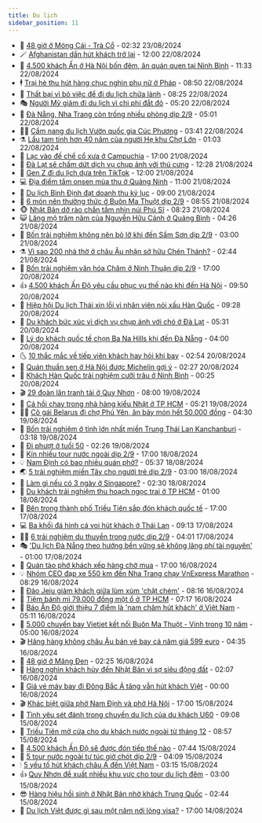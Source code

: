 ```yaml
---
title: Du lịch
sidebar_position: 11
---
```


<!-- vnexpress-du-lich:START -->
- 💂 [48 giờ ở Móng Cái - Trà Cổ](https://vnexpress.net/48-gio-o-mong-cai-tra-co-4783138.html) - 02:32 23/08/2024
- 🪄 [Afghanistan dần hút khách trở lại](https://vnexpress.net/afghanistan-dan-hut-khach-tro-lai-4784487.html) - 12:00 22/08/2024
- 🦅 [4.500 khách Ấn ở Hà Nội bốn đêm, ăn quán quen tại Ninh Bình](https://vnexpress.net/4-500-khach-an-o-ha-noi-bon-dem-an-quan-quen-tai-ninh-binh-4784554.html) - 11:33 22/08/2024
- 🕴 [Trại hè thu hút hàng chục nghìn phụ nữ ở Pháp](https://vnexpress.net/trai-he-thu-hut-hang-chuc-nghin-phu-nu-o-phap-4784407.html) - 08:50 22/08/2024
- 👀 [Thất bại vì bỏ việc để đi du lịch chữa lành](https://vnexpress.net/that-bai-vi-bo-viec-de-di-du-lich-chua-lanh-4783934.html) - 08:25 22/08/2024
- 🎭 [Người Mỹ giảm đi du lịch vì chi phí đắt đỏ](https://vnexpress.net/nguoi-my-giam-di-du-lich-vi-chi-phi-dat-do-4784302.html) - 05:20 22/08/2024
- 🦒 [Đà Nẵng, Nha Trang còn trống nhiều phòng dịp 2/9](https://vnexpress.net/da-nang-nha-trang-con-trong-nhieu-phong-dip-2-9-4784119.html) - 05:01 22/08/2024
- 👨‍🏫 [Cẩm nang du lịch Vườn quốc gia Cúc Phương](https://vnexpress.net/cam-nang-du-lich-vuon-quoc-gia-cuc-phuong-4779568.html) - 03:41 22/08/2024
- ⚗️ [Lẩu tam tinh hơn 40 năm của người Hẹ khu Chợ Lớn](https://vnexpress.net/lau-tam-tinh-hon-40-nam-cua-nguoi-he-khu-cho-lon-4784002.html) - 01:03 22/08/2024
- 🥸 [Lạc vào đế chế cổ xưa ở Campuchia](https://vnexpress.net/lac-vao-de-che-co-xua-o-campuchia-4783800.html) - 17:00 21/08/2024
- 🤠 [Đà Lạt sẽ chấm dứt dịch vụ chụp ảnh với thú cưng](https://vnexpress.net/da-lat-se-cham-dut-dich-vu-chup-anh-voi-thu-cung-4784191.html) - 12:28 21/08/2024
- 🚀 [Gen Z đi du lịch dựa trên TikTok](https://vnexpress.net/gen-z-di-du-lich-dua-tren-tiktok-4783906.html) - 12:00 21/08/2024
- 💻 [Địa điểm tắm onsen mùa thu ở Quảng Ninh](https://vnexpress.net/dia-diem-tam-onsen-mua-thu-o-quang-ninh-4784024.html) - 11:00 21/08/2024
- 💼 [Du lịch Bình Định đạt doanh thu kỷ lục](https://vnexpress.net/du-lich-binh-dinh-dat-doanh-thu-ky-luc-4782512.html) - 09:00 21/08/2024
- 🤡 [6 món nên thưởng thức ở Buôn Ma Thuột dịp 2/9](https://vnexpress.net/6-mon-nen-thuong-thuc-o-buon-ma-thuot-dip-2-9-4781762.html) - 08:55 21/08/2024
- 🐵 [Nhật Bản dỡ rào chắn tầm nhìn núi Phú Sĩ](https://vnexpress.net/nhat-ban-do-rao-chan-tam-nhin-nui-phu-si-4783991.html) - 08:23 21/08/2024
- 😺 [Lăng mộ trăm năm của Nguyễn Hữu Cảnh ở Quảng Bình](https://vnexpress.net/lang-mo-tram-nam-cua-nguyen-huu-canh-o-quang-binh-4782108.html) - 04:26 21/08/2024
- 🌈 [Bốn trải nghiệm không nên bỏ lỡ khi đến Sầm Sơn dịp 2/9](https://vnexpress.net/bon-trai-nghiem-khong-nen-bo-lo-khi-den-sam-son-dip-2-9-4783724.html) - 03:00 21/08/2024
- ⚗️ [Vì sao 200 nhà thờ ở châu Âu nhận sở hữu Chén Thánh?](https://vnexpress.net/vi-sao-200-nha-tho-o-chau-au-nhan-so-huu-chen-thanh-4783480.html) - 02:44 21/08/2024
- 👀 [Bốn trải nghiệm văn hóa Chăm ở Ninh Thuận dịp 2/9](https://vnexpress.net/bon-trai-nghiem-van-hoa-cham-o-ninh-thuan-dip-2-9-4783565.html) - 17:00 20/08/2024
- 👍 [4.500 khách Ấn Độ yêu cầu phục vụ thế nào khi đến Hà Nội](https://vnexpress.net/4-500-khach-an-do-yeu-cau-phuc-vu-the-nao-khi-den-ha-noi-4783633.html) - 09:50 20/08/2024
- 💄 [Hiệp hội Du lịch Thái xin lỗi vì nhân viên nói xấu Hàn Quốc](https://vnexpress.net/hiep-hoi-du-lich-thai-xin-loi-vi-nhan-vien-noi-xau-han-quoc-4783604.html) - 09:28 20/08/2024
- 🥷 [Du khách bức xúc vì dịch vụ chụp ảnh với chó ở Đà Lạt](https://vnexpress.net/du-khach-buc-xuc-vi-dich-vu-chup-anh-voi-cho-o-da-lat-4783040.html) - 05:31 20/08/2024
- 📝 [Lý do khách quốc tế chọn Ba Na Hills khi đến Đà Nẵng](https://vnexpress.net/ly-do-khach-quoc-te-chon-ba-na-hills-khi-den-da-nang-4783164.html) - 04:00 20/08/2024
- 🌜 [10 thắc mắc về tiếp viên khách hay hỏi khi bay](https://vnexpress.net/10-thac-mac-ve-tiep-vien-khach-hay-hoi-khi-bay-4783020.html) - 02:54 20/08/2024
- 📝 [Quán thuần sen ở Hà Nội được Michelin gợi ý](https://vnexpress.net/quan-thuan-sen-o-ha-noi-duoc-michelin-goi-y-4782055.html) - 02:27 20/08/2024
- 🧰 [Khách Hàn Quốc trải nghiệm cưỡi trâu ở Ninh Bình](https://vnexpress.net/khach-han-quoc-trai-nghiem-cuoi-trau-o-ninh-binh-4781693.html) - 00:25 20/08/2024
- 🎬 [29 đoàn lân tranh tài ở Quy Nhơn](https://vnexpress.net/29-doan-lan-tranh-tai-o-quy-nhon-4783132.html) - 08:00 19/08/2024
- 🧐 [Cá hồi chay trong nhà hàng kiểu Nhật ở TP HCM](https://vnexpress.net/ca-hoi-chay-trong-nha-hang-kieu-nhat-o-tp-hcm-4781819.html) - 05:21 19/08/2024
- 👨‍🏫 [Cô gái Belarus đi chợ Phú Yên, ăn bảy món hết 50.000 đồng](https://vnexpress.net/co-gai-belarus-di-cho-phu-yen-an-bay-mon-het-50-000-dong-4780614.html) - 04:30 19/08/2024
- 🦣 [Bốn trải nghiệm ở tỉnh lớn nhất miền Trung Thái Lan Kanchanburi](https://vnexpress.net/bon-trai-nghiem-o-tinh-lon-nhat-mien-trung-thai-lan-kanchanburi-4781842.html) - 03:18 19/08/2024
- 🌋 [Đi phượt ở tuổi 50](https://vnexpress.net/di-phuot-o-tuoi-50-4782689.html) - 02:26 19/08/2024
- 🦄 [Kín nhiều tour nước ngoài dịp 2/9](https://vnexpress.net/kin-nhieu-tour-nuoc-ngoai-dip-2-9-4782129.html) - 17:00 18/08/2024
- 💡 [Nam Định có bao nhiêu quán phở?](https://vnexpress.net/nam-dinh-co-bao-nhieu-quan-pho-4782692.html) - 05:37 18/08/2024
- 🌏 [5 trải nghiệm miền Tây cho người trẻ dịp 2/9](https://vnexpress.net/5-trai-nghiem-mien-tay-cho-nguoi-tre-dip-2-9-4781921.html) - 03:00 18/08/2024
- 💂 [Làm gì nếu có 3 ngày ở Singapore?](https://vnexpress.net/lam-gi-neu-co-3-ngay-o-singapore-4782279.html) - 02:30 18/08/2024
- 🤩 [Du khách trải nghiệm thu hoạch ngọc trai ở TP HCM](https://vnexpress.net/du-khach-trai-nghiem-thu-hoach-ngoc-trai-o-tp-hcm-4782624.html) - 01:00 18/08/2024
- 💪 [Bên trong thành phố Triều Tiên sắp đón khách quốc tế](https://vnexpress.net/ben-trong-thanh-pho-trieu-tien-sap-don-khach-quoc-te-4782564.html) - 17:00 17/08/2024
- 💻 [Ba khối đá hình cá voi hút khách ở Thái Lan](https://vnexpress.net/ba-khoi-da-hinh-ca-voi-hut-khach-o-thai-lan-4782421.html) - 09:13 17/08/2024
- 🧑‍💻 [6 trải nghiệm du thuyền trong nước dịp 2/9](https://vnexpress.net/6-trai-nghiem-du-thuyen-trong-nuoc-dip-2-9-4781789.html) - 04:01 17/08/2024
- 🎭 [&#39;Du lịch Đà Nẵng theo hướng bền vững sẽ không lãng phí tài nguyên&#39;](https://vnexpress.net/du-lich-da-nang-theo-huong-ben-vung-se-khong-lang-phi-tai-nguyen-4782378.html) - 01:00 17/08/2024
- 🧐 [Quán tào phớ khách xếp hàng chờ mua](https://vnexpress.net/quan-tao-pho-khach-xep-hang-cho-mua-4780818.html) - 17:00 16/08/2024
- 💡 [Nhóm CEO đạp xe 550 km đến Nha Trang chạy VnExpress Marathon](https://vnexpress.net/nhom-ceo-dap-xe-550-km-den-nha-trang-chay-vnexpress-marathon-4781309.html) - 08:29 16/08/2024
- 🌊 [Đảo Jeju giảm khách giữa lùm xùm &#39;chặt chém&#39;](https://vnexpress.net/dao-jeju-giam-khach-giua-lum-xum-chat-chem-4782084.html) - 08:16 16/08/2024
- 🎃 [Tiệm bánh mì 79.000 đồng một ổ ở TP HCM](https://vnexpress.net/tiem-banh-mi-79-000-dong-mot-o-o-tp-hcm-4780720.html) - 07:17 16/08/2024
- 🧠 [Báo Ấn Độ giới thiệu 7 điểm là &#39;nam châm hút khách&#39; ở Việt Nam](https://vnexpress.net/bao-an-do-gioi-thieu-7-diem-la-nam-cham-hut-khach-o-viet-nam-4782081.html) - 05:11 16/08/2024
- 💄 [5.000 chuyến bay Vietjet kết nối Buôn Ma Thuột - Vinh trong 10 năm](https://vnexpress.net/5-000-chuyen-bay-vietjet-ket-noi-buon-ma-thuot-vinh-trong-10-nam-4782177.html) - 05:00 16/08/2024
- 🎬 [Hãng hàng không châu Âu bán vé bay cả năm giá 599 euro](https://vnexpress.net/hang-hang-khong-chau-au-ban-ve-bay-ca-nam-gia-599-euro-4782083.html) - 04:35 16/08/2024
- 🐻 [48 giờ ở Măng Đen](https://vnexpress.net/48-gio-o-mang-den-4781628.html) - 02:25 16/08/2024
- 🌝 [Hàng nghìn khách hủy đến Nhật Bản vì sợ siêu động đất](https://vnexpress.net/hang-nghin-khach-huy-den-nhat-ban-vi-so-sieu-dong-dat-4781966.html) - 02:07 16/08/2024
- 🤩 [Giá vé máy bay đi Đông Bắc Á tăng vẫn hút khách Việt](https://vnexpress.net/gia-ve-may-bay-di-dong-bac-a-tang-van-hut-khach-viet-4781501.html) - 00:00 16/08/2024
- 🎬 [Khác biệt giữa phở Nam Định và phở Hà Nội](https://vnexpress.net/khac-biet-giua-pho-nam-dinh-va-pho-ha-noi-4780799.html) - 17:00 15/08/2024
- 🦩 [Tình yêu sét đánh trong chuyến du lịch của du khách U60](https://vnexpress.net/tinh-yeu-set-danh-trong-chuyen-du-lich-cua-du-khach-u60-4781661.html) - 09:08 15/08/2024
- 🦍 [Triều Tiên mở cửa cho du khách nước ngoài từ tháng 12](https://vnexpress.net/trieu-tien-mo-cua-cho-du-khach-nuoc-ngoai-tu-thang-12-4781843.html) - 08:57 15/08/2024
- 👀 [4.500 khách Ấn Độ sẽ được đón tiếp thế nào](https://vnexpress.net/4-500-khach-an-do-se-duoc-don-tiep-the-nao-4781763.html) - 07:44 15/08/2024
- 🧰 [5 tour nước ngoài tự túc giờ chót dịp 2/9](https://vnexpress.net/5-tour-nuoc-ngoai-tu-tuc-gio-chot-dip-2-9-4781265.html) - 04:09 15/08/2024
- 🕯 [5 yếu tố hút khách châu Á đến Việt Nam](https://vnexpress.net/5-yeu-to-hut-khach-chau-a-den-viet-nam-4780949.html) - 03:15 15/08/2024
- 👍 [Quy Nhơn đề xuất nhiều khu vực cho tour du lịch đêm](https://vnexpress.net/quy-nhon-de-xuat-nhieu-khu-vuc-cho-tour-du-lich-dem-4781087.html) - 03:00 15/08/2024
- 😎 [Hàng hiệu hồi sinh ở Nhật Bản nhờ khách Trung Quốc](https://vnexpress.net/hang-hieu-hoi-sinh-o-nhat-ban-nho-khach-trung-quoc-4781435.html) - 02:44 15/08/2024
- 🐘 [Du lịch Việt được gì sau một năm nới lỏng visa?](https://vnexpress.net/du-lich-viet-duoc-gi-sau-mot-nam-noi-long-visa-4780419.html) - 17:00 14/08/2024<!-- vnexpress-du-lich:END -->

